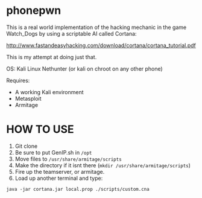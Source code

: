 phonepwn
==========

This is a real world implementation of the hacking mechanic in the game Watch_Dogs by using a scriptable AI called Cortana:

http://www.fastandeasyhacking.com/download/cortana/cortana_tutorial.pdf


This is my attempt at doing just that.



OS: Kali Linux Nethunter (or kali on chroot on any other phone)

Requires:
- A working Kali environment
- Metasploit
- Armitage


HOW TO USE
==========

1. Git clone
2. Be sure to put GenIP.sh in `/opt`
3. Move files to `/usr/share/armitage/scripts`
4. Make the directory if it isnt there (`mkdir /usr/share/armitage/scripts`)
5. Fire up the teamserver, or armitage.
6. Load up another terminal and type:

`java -jar cortana.jar local.prop ./scripts/custom.cna`
